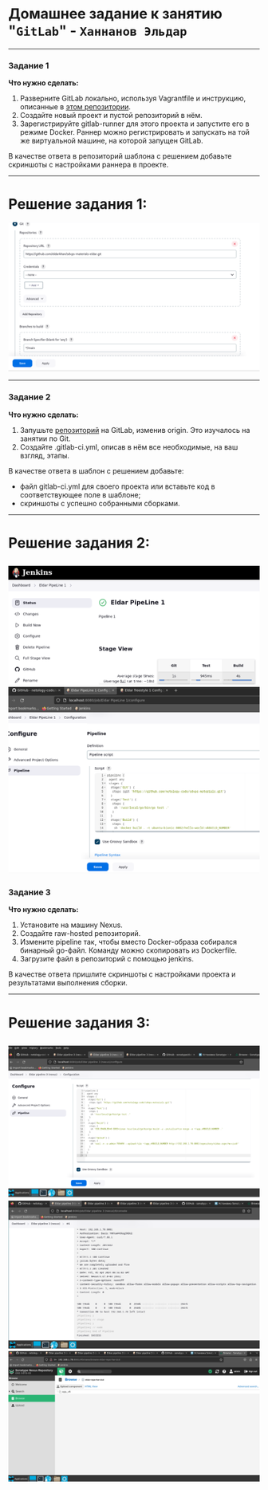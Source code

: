 # Домашнее задание к занятию "`GitLab`" - `Ханнанов Эльдар`


---

### Задание 1

**Что нужно сделать:**

1. Разверните GitLab локально, используя Vagrantfile и инструкцию, описанные в [этом репозитории](https://github.com/netology-code/sdvps-materials/tree/main/gitlab).   
2. Создайте новый проект и пустой репозиторий в нём.
3. Зарегистрируйте gitlab-runner для этого проекта и запустите его в режиме Docker. Раннер можно регистрировать и запускать на той же виртуальной машине, на которой запущен GitLab.

В качестве ответа в репозиторий шаблона с решением добавьте скриншоты с настройками раннера в проекте.

---

# Решение задания 1:

![Скрин 1](https://github.com/eldarkhan/eldar_khannanov_hw/blob/main/eldar-hw-8-02/img/hw-8-02_1.png)


---

### Задание 2

**Что нужно сделать:**

1. Запушьте [репозиторий](https://github.com/netology-code/sdvps-materials/tree/main/gitlab) на GitLab, изменив origin. Это изучалось на занятии по Git.
2. Создайте .gitlab-ci.yml, описав в нём все необходимые, на ваш взгляд, этапы.

В качестве ответа в шаблон с решением добавьте: 
   
 * файл gitlab-ci.yml для своего проекта или вставьте код в соответствующее поле в шаблоне; 
 * скриншоты с успешно собранными сборками.
 
---
# Решение задания 2:

![Скрин 4](https://github.com/eldarkhan/eldar_khannanov_hw/blob/main/eldar-hw-8-02/img/hw-8-02_4.png)
![Скрин 5](https://github.com/eldarkhan/eldar_khannanov_hw/blob/main/eldar-hw-8-02/img/hw-8-02_5.png)
---

### Задание 3

**Что нужно сделать:**

1. Установите на машину Nexus.
1. Создайте raw-hosted репозиторий.
1. Измените pipeline так, чтобы вместо Docker-образа собирался бинарный go-файл. Команду можно скопировать из Dockerfile.
1. Загрузите файл в репозиторий с помощью jenkins.

В качестве ответа пришлите скриншоты с настройками проекта и результатами выполнения сборки.

---
# Решение задания 3:

![Скрин 6](https://github.com/eldarkhan/eldar_khannanov_hw/blob/main/eldar-hw-8-02/img/hw-8-02_6.png)
![Скрин 7](https://github.com/eldarkhan/eldar_khannanov_hw/blob/main/eldar-hw-8-02/img/hw-8-02_7.png)
![Скрин 8](https://github.com/eldarkhan/eldar_khannanov_hw/blob/main/eldar-hw-8-02/img/hw-8-02_8.png)
---
